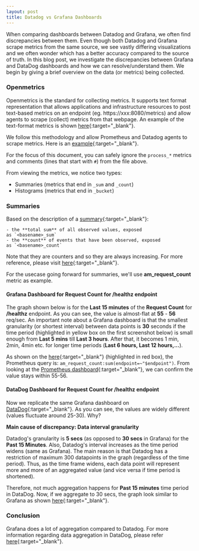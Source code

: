 ```yaml
---
layout: post
title: Datadog vs Grafana Dashboards
---
```


When comparing dashboards between Datadog and Grafana, we often find discrepancies between them. Even though both Datadog and Grafana scrape metrics from the same source, we see vastly differing visualizations and we often wonder which has a better accuracy compared to the source of truth. In this blog post, we investigate the discrepancies between Grafana and DataDog dashboards and how we can resolve/understand them. We begin by giving a brief overview on the data (or metrics) being collected.

### Openmetrics

Openmetrics is the standard for collecting metrics. It supports text format representation that allows applications and infrastructure resources to post text-based metrics on an endpoint (eg. https://xxx:8080/metrics) and allow agents to scrape (collect) metrics from that webpage. An example of the text-format metrics is shown [here](https://prometheus.io/docs/instrumenting/exposition_formats/#text-based-format){:target="_blank"}.

We follow this methodology and allow Prometheus and Datadog agents to scrape metrics. Here is an [example](/assets/files/am_curl_output.txt){:target="_blank"}.

For the focus of this document, you can safely ignore the `process_*` metrics and comments (lines that start with `#`) from the file above.

From viewing the metrics, we notice two types:
- Summaries (metrics that end in `_sum` and `_count`)
- Histograms (metrics that end in `_bucket`)

### Summaries

Based on the description of a [summary](https://prometheus.io/docs/concepts/metric_types/#summary){:target="_blank"}:
```
- the **total sum** of all observed values, exposed as `<basename>_sum`
- the **count** of events that have been observed, exposed as `<basename>_count`
```

Note that they are counters and so they are always increasing. For more reference, please visit [here](https://prometheus.io/docs/practices/histograms/#count-and-sum-of-observations){:target="_blank"}.

For the usecase going forward for summaries, we'll use **am_request_count** metric as example.

#### Grafana Dashboard for Request Count for /healthz endpoint

The graph shown below is for the **Last 15 minutes** of the **Request Count** for **/healthz** endpoint. As you can see, the value is almost-flat at **55** - **56** req/sec.  An important note about a Grafana dashboard is that the smallest granularity (or shortest interval) between data points is **30** seconds if the time period (highlighted in yellow box on the first screenshot below) is small enough from  **Last 5 mins** till **Last 3 hours**. After that, it becomes 1 min, 2min, 4min etc. for longer time periods (**Last 6 hours, Last 12 hours,...**).

As shown on the [here](/assets/img/grafanaGraph.png){:target="_blank"} (highlighted in red box), the Prometheus query is: `am_request_count:sum(endpoint=~"$endpoint")`. From looking at the [Prometheus dashboard](/assets/img/prometheusGraph.png){:target="_blank"}, we can confirm the value stays within 55-56.

#### DataDog Dashboard for Request Count for /healthz endpoint

Now we replicate the same Grafana dashboard on [DataDog](/assets/img/DDGraph.png){:target="_blank"}. As you can see, the values are widely different (values fluctuate around 25-30). Why?

**Main cause of discrepancy: Data interval granularity**

Datadog's granularity is **5 secs** (as opposed to **30 secs** in Grafana) for the **Past 15 Minutes**. Also, Datadog's interval increases as the time period widens (same as Grafana). The main reason is that Datadog has a restriction of maximum 300 datapoints in the graph (regardless of the time period). Thus, as the time frame widens, each data point will represent more and more of an aggregated value (and vice versa if time period is shortened).

Therefore, not much aggregation happens for **Past 15 minutes** time period in DataDog. Now, if we aggregate to 30 secs, the graph look similar to Grafana as shown [here](/assets/img/grafanaAggGraph.png){:target="_blank"}.

### Conclusion
Grafana does a lot of aggregation compared to Datadog. For more information regarding data aggregation in DataDog, please refer [here](https://docs.datadoghq.com/dashboards/querying/#rollup-to-aggregate-over-time){:target="_blank"}.

<!-- ### Histograms

As per the description of a histogram: [https://prometheus.io/docs/concepts/metric_types/#histogram](https://prometheus.io/docs/concepts/metric_types/#histogram)

```
A *histogram* samples observations (usually things like request durations or response sizes) and counts them in configurable buckets. It also provides a sum of all observed values. A histogram with a base metric name of `<basename>` exposes multiple time series during a scrape:

 - cumulative counters for the observation buckets, exposed as `<basename>_bucket{le="<upper inclusive bound>"}` the **total sum** of all observed values, exposed as `<basename>_sum`

 - the **count** of events that have been observed, exposed as `<basename>_count` (identical to `<basename>_bucket{le="+Inf"}` above)
```

So in our example of [am_curl_output.txt](/assets/files/am_curl_output.txt): we have the following histograms:

- `am_request_latency_seconds_bucket`
- `am_request_latency_seconds_count`
- `am_request_latency_seconds_sum`

Note: the `_count` and `_sum` (above) is similar to summaries, but these values are for the histogram-type metrics (not for summary-type metrics).

The interpretation of these buckets is not straight-forward. For example:

```bash
am_request_latency_seconds_bucket{endpoint="/",le="0.005",method="GET"} 72.0
```

Is translated to:

```bash
72.0 requests took less than or equal to 5ms
```

For detailed explanation of how histograms work, please refer to [histogram-work](https://www.robustperception.io/how-does-a-prometheus-histogram-work){:target="_blank"}

#### Grafana Dashboard for AM Request Latency for /healthz endpoint

![/assets/img/Untitled%204.png](/assets/img/Untitled%204.png)

Here you can see that the `p99` latency is under 5ms -->
